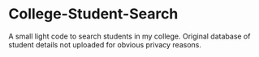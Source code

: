 # College-Student-Search
A small light code to search students in my college. Original database of student details not uploaded for obvious privacy reasons.
